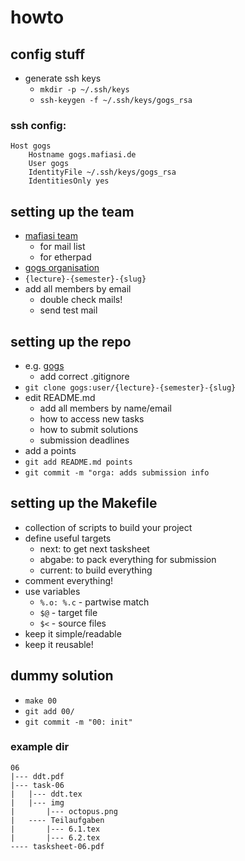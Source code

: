 # howto
## config stuff
- generate ssh keys
  - `mkdir -p ~/.ssh/keys`
  - `ssh-keygen -f ~/.ssh/keys/gogs_rsa`

### ssh config:
```
Host gogs
	Hostname gogs.mafiasi.de
	User gogs 
	IdentityFile ~/.ssh/keys/gogs_rsa
	IdentitiesOnly yes
```

## setting up the team
- [mafiasi team](https://mafiasi.de/groups/create)
  - for mail list
  - for etherpad
- [gogs organisation](https://gogs.mafiasi.de/org/create)
- `{lecture}-{semester}-{slug}`
- add all members by email
  - double check mails!
  - send test mail

## setting up the repo
- e.g. [gogs](https://gogs.mafiasi.de)
  - add correct .gitignore
- `git clone gogs:user/{lecture}-{semester}-{slug}`
- edit README.md
  - add all members by name/email
  - how to access new tasks
  - how to submit solutions
  - submission deadlines
- add a points
- `git add README.md points`
- `git commit -m "orga: adds submission info`

## setting up the Makefile
- collection of scripts to build your project
- define useful targets
  - next: to get next tasksheet
  - abgabe: to pack everything for submission
  - current: to build everything
- comment everything!
- use variables
  - `%.o: %.c` - partwise match
  - `$@` - target file
  - `$<` - source files
- keep it simple/readable
- keep it reusable!


## dummy solution
- `make 00`
- `git add 00/`
- `git commit -m "00: init"`

### example dir
```
06
|--- ddt.pdf
|--- task-06  
|   |--- ddt.tex  
|   |--- img  
|       |--- octopus.png
|   ---- Teilaufgaben  
|       |--- 6.1.tex  
|       |--- 6.2.tex  
---- tasksheet-06.pdf  
```
